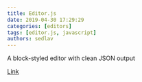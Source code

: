 ```yaml
---
title: Editor.js
date: 2019-04-30 17:29:29
categories: [editors]
tags: [editor.js, javascript]
authors: sedlav
---
```


A block-styled editor with clean JSON output

[Link](https://editorjs.io/)
